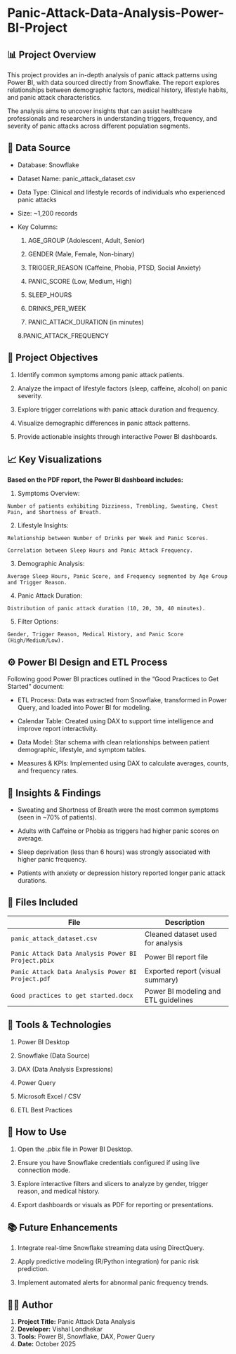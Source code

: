 # Panic-Attack-Data-Analysis-Power-BI-Project

## **📊 Project Overview**

This project provides an in-depth analysis of panic attack patterns using Power BI, with data sourced directly from Snowflake. The report explores relationships between demographic factors, medical history, lifestyle habits, and panic attack characteristics.

The analysis aims to uncover insights that can assist healthcare professionals and researchers in understanding triggers, frequency, and severity of panic attacks across different population segments.

## **🧾 Data Source**

* Database: Snowflake

* Dataset Name: panic_attack_dataset.csv

* Data Type: Clinical and lifestyle records of individuals who experienced panic attacks

* Size: ~1,200 records

* Key Columns:

  1. AGE_GROUP (Adolescent, Adult, Senior)

  2. GENDER (Male, Female, Non-binary)

  3. TRIGGER_REASON (Caffeine, Phobia, PTSD, Social Anxiety)

  4. PANIC_SCORE (Low, Medium, High)

  5. SLEEP_HOURS

  6. DRINKS_PER_WEEK

  7. PANIC_ATTACK_DURATION (in minutes)

  8.PANIC_ATTACK_FREQUENCY

## **🧩 Project Objectives**

  1. Identify common symptoms among panic attack patients.

  2. Analyze the impact of lifestyle factors (sleep, caffeine, alcohol) on panic severity.

  3. Explore trigger correlations with panic attack duration and frequency.

  4. Visualize demographic differences in panic attack patterns.

  5. Provide actionable insights through interactive Power BI dashboards.

## **📈 Key Visualizations**

**Based on the PDF report, the Power BI dashboard includes:**

  1. Symptoms Overview:

    Number of patients exhibiting Dizziness, Trembling, Sweating, Chest Pain, and Shortness of Breath.

  2. Lifestyle Insights:

    Relationship between Number of Drinks per Week and Panic Scores.

    Correlation between Sleep Hours and Panic Attack Frequency.

  3. Demographic Analysis:

    Average Sleep Hours, Panic Score, and Frequency segmented by Age Group and Trigger Reason.

  4. Panic Attack Duration:

    Distribution of panic attack duration (10, 20, 30, 40 minutes).

  5. Filter Options:

    Gender, Trigger Reason, Medical History, and Panic Score (High/Medium/Low).

## **⚙️ Power BI Design and ETL Process**

Following good Power BI practices outlined in the “Good Practices to Get Started” document:

  * ETL Process: Data was extracted from Snowflake, transformed in Power Query, and loaded into Power BI for modeling.

  * Calendar Table: Created using DAX to support time intelligence and improve report interactivity.

  * Data Model: Star schema with clean relationships between patient demographic, lifestyle, and symptom tables.

  * Measures & KPIs: Implemented using DAX to calculate averages, counts, and frequency rates.

## **🧠 Insights & Findings**

  * Sweating and Shortness of Breath were the most common symptoms (seen in ~70% of patients).

  * Adults with Caffeine or Phobia as triggers had higher panic scores on average.

  * Sleep deprivation (less than 6 hours) was strongly associated with higher panic frequency.

  * Patients with anxiety or depression history reported longer panic attack durations.

## **🧩 Files Included**
| File                                               | Description                          |
| -------------------------------------------------- | ------------------------------------ |
| `panic_attack_dataset.csv`                         | Cleaned dataset used for analysis    |
| `Panic Attack Data Analysis Power BI Project.pbix` | Power BI report file                 |
| `Panic Attack Data Analysis Power BI Project.pdf`  | Exported report (visual summary)     |
| `Good practices to get started.docx`               | Power BI modeling and ETL guidelines |

## **🧠 Tools & Technologies**

1. Power BI Desktop

2. Snowflake (Data Source)

3. DAX (Data Analysis Expressions)

4. Power Query

5. Microsoft Excel / CSV

6. ETL Best Practices

## **🚀 How to Use**

1. Open the .pbix file in Power BI Desktop.

2. Ensure you have Snowflake credentials configured if using live connection mode.

3. Explore interactive filters and slicers to analyze by gender, trigger reason, and medical history.

4. Export dashboards or visuals as PDF for reporting or presentations.

## **📚 Future Enhancements**

1. Integrate real-time Snowflake streaming data using DirectQuery.

2. Apply predictive modeling (R/Python integration) for panic risk prediction.

3. Implement automated alerts for abnormal panic frequency trends.

## **🧑‍💻 Author**

1. **Project Title:** Panic Attack Data Analysis
2. **Developer:** Vishal Londhekar
3. **Tools:** Power BI, Snowflake, DAX, Power Query
4. **Date:** October 2025
